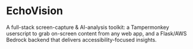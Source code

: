 # EchoVision
A full-stack screen-capture &amp; AI-analysis toolkit: a Tampermonkey userscript to grab on-screen content from any web app, and a Flask/AWS Bedrock backend that delivers accessibility-focused insights.

